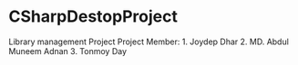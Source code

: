 # CSharpDestopProject
Library management Project 
Project Member: 1. Joydep Dhar
                2. MD. Abdul Muneem Adnan
                3. Tonmoy Day
